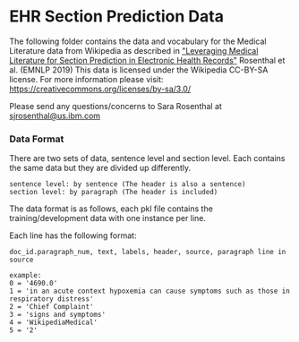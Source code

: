 # EHR Section Prediction Data

The following folder contains the data and vocabulary for the Medical Literature data from Wikipedia as described in 
["Leveraging Medical Literature for Section Prediction in Electronic Health Records"](https://www.aclweb.org/anthology/D19-1492/) Rosenthal et al. (EMNLP 2019)
This data is licensed under the Wikipedia CC-BY-SA license. For more information please visit: https://creativecommons.org/licenses/by-sa/3.0/

Please send any questions/concerns to Sara Rosenthal at sjrosenthal@us.ibm.com

### Data Format

There are two sets of data, sentence level and section level. Each contains the same data but they are divided up differently.

```
sentence level: by sentence (The header is also a sentence)
section level: by paragraph (The header is included)
```

The data format is as follows, each pkl file contains the training/development data with one instance per line.

Each line has the following format:

```
doc_id.paragraph_num, text, labels, header, source, paragraph line in source

example:
0 = '4690.0'
1 = 'in an acute context hypoxemia can cause symptoms such as those in respiratory distress'
2 = 'Chief Complaint'
3 = 'signs and symptoms'
4 = 'WikipediaMedical'
5 = '2'
```
